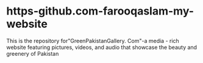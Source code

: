 # https-github.com-farooqaslam-my-website
This is the repository for"GreenPakistanGallery. Com"-a media - rich website featuring pictures, videos, and audio that showcase the beauty and greenery of Pakistan 
